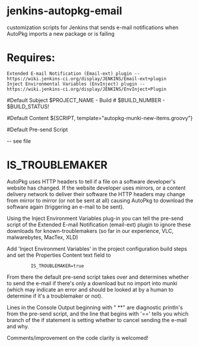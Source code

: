 # jenkins-autopkg-email
customization scripts for Jenkins that sends e-mail notifications when AutoPkg imports a new package or is failing

# Requires:
    Extended E-mail Notification (Email-ext) plugin -- https://wiki.jenkins-ci.org/display/JENKINS/Email-ext+plugin
    Inject Environmental Variables (EnvInject) plugin -- https://wiki.jenkins-ci.org/display/JENKINS/EnvInject+Plugin
    
#Default Subject
$PROJECT_NAME - Build # $BUILD_NUMBER - $BUILD_STATUS!

#Default Content
${SCRIPT, template="autopkg-munki-new-items.groovy"}

#Default Pre-send Script

-- see file

# IS_TROUBLEMAKER

AutoPkg uses HTTP headers to tell if a file on a software developer's website has changed.  If the website developer uses mirrors, or a content delivery network to deliver their software the HTTP headers may change from mirror to mirror (or not be sent at all) causing AutoPkg to download the software again (triggering an e-mail to be sent).

Using the Inject Environment Variables plug-in you can tell the pre-send script of the Extended E-mail Notification (email-ext) plugin to ignore these downloads for known-troublemakers (so far in our experience, VLC, malwarebytes, MacTex, XLD)

Add 'Inject Environment Variables' in the project configuration build steps and set the Properties Content text field to 

             IS_TROUBLEMAKER=true

From there the default pre-send script takes over and determines whether to send the e-mail if there's only a download but no import into munki (which may indicate an error and should be looked at by a human to determine if it's a troublemaker or not).

Lines in the Console Output beginning with " **" are diagnostic println's from the pre-send script, and the line that begins with '==' tells you which branch of the if statement is setting whether to cancel sending the e-mail and why.

Comments/improvement on the code clarity is welcomed!
